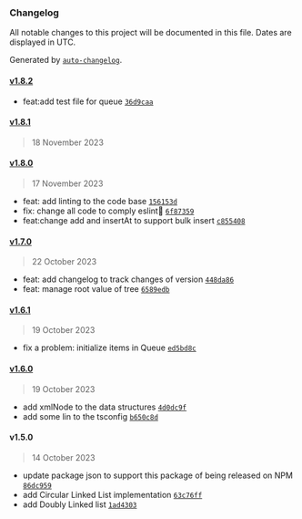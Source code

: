 ### Changelog

All notable changes to this project will be documented in this file. Dates are displayed in UTC.

Generated by [`auto-changelog`](https://github.com/CookPete/auto-changelog).

#### [v1.8.2](https://github.com/rezarostaminikoo/data-structures-ts/compare/v1.8.1...v1.8.2)

- feat:add test file for queue [`36d9caa`](https://github.com/rezarostaminikoo/data-structures-ts/commit/36d9caaafd5e2301a3e9c4c1be4799482ec5bf53)

#### [v1.8.1](https://github.com/rezarostaminikoo/data-structures-ts/compare/v1.8.0...v1.8.1)

> 18 November 2023

#### [v1.8.0](https://github.com/rezarostaminikoo/data-structures-ts/compare/v1.7.0...v1.8.0)

> 17 November 2023

- feat: add linting to the code base [`156153d`](https://github.com/rezarostaminikoo/data-structures-ts/commit/156153d48dd38f4530492a3be9d6301f48fa7578)
- fix: change all code to comply eslint [`6f87359`](https://github.com/rezarostaminikoo/data-structures-ts/commit/6f873590bf20d7bccb19b50c320ae7967629d6ed)
- feat:change add and insertAt to support bulk insert [`c855408`](https://github.com/rezarostaminikoo/data-structures-ts/commit/c85540887d37ab805c9bad897b47d310a4cd63ca)

#### [v1.7.0](https://github.com/rezarostaminikoo/data-structures-ts/compare/v1.6.1...v1.7.0)

> 22 October 2023

- feat: add changelog to track changes of version [`448da86`](https://github.com/rezarostaminikoo/data-structures-ts/commit/448da865e6e2e6fb4df73b6cb3370779527a42d4)
- feat: manage root value of tree [`6589edb`](https://github.com/rezarostaminikoo/data-structures-ts/commit/6589edb8156acae9f73987d33ad67fd8f010af29)

#### [v1.6.1](https://github.com/rezarostaminikoo/data-structures-ts/compare/v1.6.0...v1.6.1)

> 19 October 2023

- fix a problem: initialize items in Queue [`ed5bd8c`](https://github.com/rezarostaminikoo/data-structures-ts/commit/ed5bd8c52db204ae147274f4fa75c2db24aa8f84)

#### [v1.6.0](https://github.com/rezarostaminikoo/data-structures-ts/compare/v1.5.0...v1.6.0)

> 19 October 2023

- add xmlNode to the data structures [`4d0dc9f`](https://github.com/rezarostaminikoo/data-structures-ts/commit/4d0dc9f1299f0ae3cd52bca57bc64fecd0591a40)
- add some lin to the tsconfig [`b650c8d`](https://github.com/rezarostaminikoo/data-structures-ts/commit/b650c8d0667fa4ca02d922da491ffb962e767b01)

#### v1.5.0

> 14 October 2023

- update package json to support this package of being released on NPM [`86dc959`](https://github.com/rezarostaminikoo/data-structures-ts/commit/86dc95946b43fa1e71a32891a6e7c38518c46217)
- add Circular Linked List implementation [`63c76ff`](https://github.com/rezarostaminikoo/data-structures-ts/commit/63c76ffe51c26d727ab1d2891aaabe6302d80fa7)
- add Doubly Linked list [`1ad4303`](https://github.com/rezarostaminikoo/data-structures-ts/commit/1ad4303c5231396518a452663c28f4f0a4640660)

